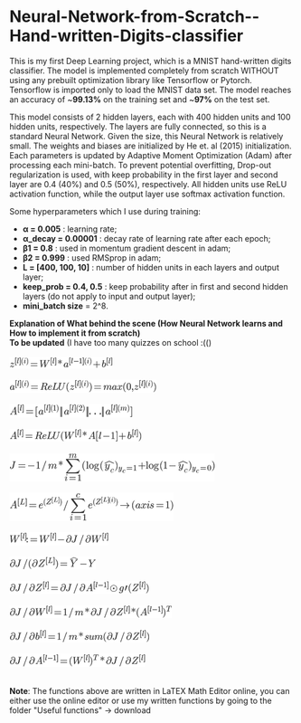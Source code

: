 # Neural-Network-from-Scratch--Hand-written-Digits-classifier
This is my first Deep Learning project, which is a MNIST hand-written digits classifier. The model is implemented completely from scratch WITHOUT using any prebuilt optimization library like Tensorflow or Pytorch. Tensorflow is imported only to load the MNIST data set. The model reaches an accuracy of ~**99.13%** on the training set and ~**97%** on the test set.

This model consists of 2 hidden layers, each with 400 hidden units and 100 hidden units, respectively. The layers are fully connected, so this is a standard Neural Network. Given the size, this Neural Network is relatively small. The weights and biases are initialized by He et. al (2015) initialization. Each parameters is updated by Adaptive Moment Optimization (Adam) after processing each mini-batch. To prevent potential overfitting, Drop-out regularization is used, with keep probability in the first layer and second layer are 0.4 (40%) and 0.5 (50%), respectively. All hidden units use ReLU activation function, while the output layer use softmax activation function.

Some hyperparameters which I use during training:
+ **α = 0.005**          : learning rate;
+ **α_decay = 0.00001**  : decay rate of learning rate after each epoch;
+ **β1 = 0.8**           : used in momentum gradient descent in adam;
+ **β2 = 0.999**         : used RMSprop in adam;
+ **L = [400, 100, 10]** : number of hidden units in each layers and output layer;
+ **keep_prob = 0.4, 0.5** : keep probability after in first and second hidden layers (do not apply to input and output layer);
+ **mini_batch size** = 2^8.

**Explanation of What behind the scene (How Neural Network learns and How to implement it from scratch)**</br>
**To be updated** (I have too many quizzes on school :(()</br></br>
<img src = "Useful Functions/1. Forward Propagation 1.png"></br></br>
<img src = "Useful Functions/2. Forward Propagation 2.png"></br></br>
<img src = "Useful Functions/3. Activation Matrix.png"></br></br>
<img src = "Useful Functions/4. Forward_Prop.png"></br></br>
<img src = "Useful Functions/5. Total Loss Function.png"></br></br>
<img src = "Useful Functions/6. Softmax Activation.png"></br></br>
<img src = "Useful Functions/7. Backprop.png"></br></br>
<img src = "Useful Functions/8. Backprop1.png"></br></br>
<img src = "Useful Functions/9. Backprop2.png"></br></br>
<img src = "Useful Functions/10. Backprop3.png"></br></br>
<img src = "Useful Functions/11. Backprop4.png"></br></br>
<img src = "Useful Functions/12. Backprop5.png"></br></br>

**Note**: The functions above are written in LaTEX Math Editor online, you can either use the online editor or use my written functions by going to the folder "Useful functions" -> download
